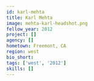 ```yaml
---
id: karl-mehta
title: Karl Mehta
image: mehta-karl-headshot.png
fellow_year: 2012
project: []
agency: []
hometown: Freemont, CA
region: west
bio_short: 
tags: ['west', '2012']
skills: []
---
```



